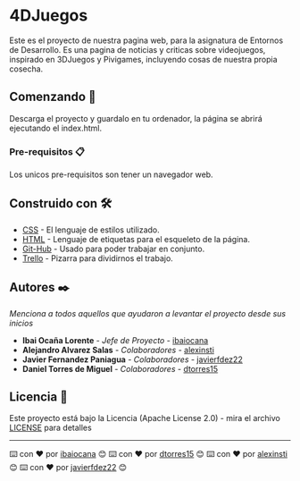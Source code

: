 # 4DJuegos

Este es el proyecto de nuestra pagina web, para la asignatura de Entornos de Desarrollo. Es una pagina de noticias y criticas sobre videojuegos, inspirado en 3DJuegos y Pivigames, incluyendo cosas de nuestra propia cosecha.

## Comenzando 🚀

Descarga el proyecto y guardalo en tu ordenador, la página se abrirá ejecutando el index.html.


### Pre-requisitos 📋

Los unicos pre-requisitos son tener un navegador web.

## Construido con 🛠️

* [CSS](https://developer.mozilla.org/es/docs/Web/CSS) - El lenguaje de estilos utilizado.
* [HTML](https://developer.mozilla.org/es/docs/Web/HTML) - Lenguaje de etiquetas para el esqueleto de la página.
* [Git-Hub](https://github.com) - Usado para poder trabajar en conjunto.
* [Trello](https://trello.com/es) - Pizarra para dividirnos el trabajo.

## Autores ✒️

_Menciona a todos aquellos que ayudaron a levantar el proyecto desde sus inicios_

* **Ibai Ocaña Lorente** - *Jefe de Proyecto* - [ibaiocana](https://github.com/ibaiocana)
* **Alejandro Alvarez Salas** - *Colaboradores* - [alexinsti](https://github.com/alexinsti)
* **Javier Fernandez Paniagua** - *Colaboradores* - [javierfdez22](https://github.com/javierfdez22)
* **Daniel Torres de Miguel** - *Colaboradores* - [dtorres15](https://github.com/dtorres15)

## Licencia 📄

Este proyecto está bajo la Licencia (Apache License 2.0) - mira el archivo [LICENSE](LICENSE) para detalles


---
⌨️ con ❤️ por [ibaiocana](https://github.com/ibaiocana) 😊
⌨️ con ❤️ por [dtorres15](https://github.com/dtorres15) 😊
⌨️ con ❤️ por [alexinsti](https://github.com/alexinsti) 😊
⌨️ con ❤️ por [javierfdez22](https://github.com/javierfdez22) 😊
